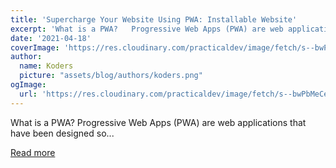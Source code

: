 ```yaml
---
title: 'Supercharge Your Website Using PWA: Installable Website'
excerpt: 'What is a PWA?   Progressive Web Apps (PWA) are web applications that have been designed so...'
date: '2021-04-18'
coverImage: 'https://res.cloudinary.com/practicaldev/image/fetch/s--bwPbMeCe--/c_imagga_scale,f_auto,fl_progressive,h_420,q_auto,w_1000/https://dev-to-uploads.s3.amazonaws.com/uploads/articles/p2uors208q22bcd82g52.png'
author:
  name: Koders
  picture: "assets/blog/authors/koders.png"
ogImage:
  url: 'https://res.cloudinary.com/practicaldev/image/fetch/s--bwPbMeCe--/c_imagga_scale,f_auto,fl_progressive,h_420,q_auto,w_1000/https://dev-to-uploads.s3.amazonaws.com/uploads/articles/p2uors208q22bcd82g52.png'
---
```


What is a PWA?   Progressive Web Apps (PWA) are web applications that have been designed so...

[Read more](https://dev.to/ruppysuppy/supercharge-your-website-using-pwa-installable-website-32i3)
